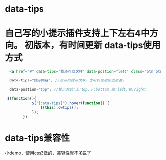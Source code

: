 data-tips
===================================
自己写的小提示插件支持上下左右4中方向。
初版本，有时间更新
data-tips使用方式
===================================
```html
  <a href="#" data-tips="我还可以这样" data-postion="left" class="btn btn-default">提示</a>
```

```javascript
  data-tips="提示内容"; //显示的提示文本，也可以使用标签嵌套。
  
  data-postion="top"; //提示方式:上:top,下:bottom,左:left,右:right;
```

```javascript
 $(function(){
			$("[data-tips]").hover(function() {				
				$(this).cwtips();			
			});
		})
```

data-tips兼容性
===================================
小demo，使用css3做的，兼容性就不多说了
